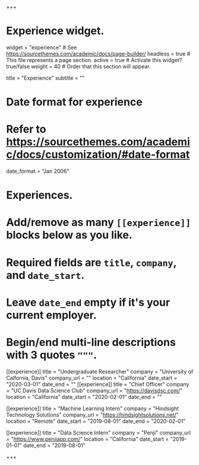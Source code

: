 +++
# Experience widget.
widget = "experience"  # See https://sourcethemes.com/academic/docs/page-builder/
headless = true  # This file represents a page section.
active = true  # Activate this widget? true/false
weight = 40  # Order that this section will appear.

title = "Experience"
subtitle = ""

# Date format for experience
#   Refer to https://sourcethemes.com/academic/docs/customization/#date-format
date_format = "Jan 2006"

# Experiences.
#   Add/remove as many `[[experience]]` blocks below as you like.
#   Required fields are `title`, `company`, and `date_start`.
#   Leave `date_end` empty if it's your current employer.
#   Begin/end multi-line descriptions with 3 quotes `"""`.
[[experience]]
  title = "Undergraduate Researcher"
  company = "University of Calfornia, Davis"
  company_url = ""
  location = "California"
  date_start = "2020-03-01"
  date_end = ""
[[experience]]
  title = "Chief Officer"
  company = "UC Davis Data Science Club"
  company_url = "https://davisdsc.com/"
  location = "California"
  date_start = "2020-02-01"
  date_end = ""

[[experience]]
  title = "Machine Learning Intern"
  company = "Hindsight Technology Solutions"
  company_url = "https://hindsightsolutions.net/"
  location = "Remote"
  date_start = "2019-08-01"
  date_end = "2020-02-01"

[[experience]]
  title = "Data Science Intern"
  company = "Penji"
  company_url = "https://www.penjiapp.com/"
  location = "California"
  date_start = "2019-01-01"
  date_end = "2019-08-01"

+++
